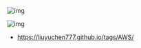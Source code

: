 ![img](https://tva1.sinaimg.cn/large/e6c9d24egy1h4d9oviw42j21hc0u0465.jpg)

![img](https://tva1.sinaimg.cn/large/e6c9d24egy1h4d9ofye33j21hc0u0wkk.jpg)

- https://liuyuchen777.github.io/tags/AWS/
